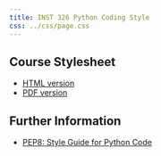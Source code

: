 ```yaml
---
title: INST 326 Python Coding Style
css: ../css/page.css
---
```


## Course Stylesheet

- [HTML version](style-guide.html)
- [PDF version](style-guide.pdf)

## Further Information

- [PEP8: Style Guide for Python Code](https://www.python.org/dev/peps/pep-0008/)
